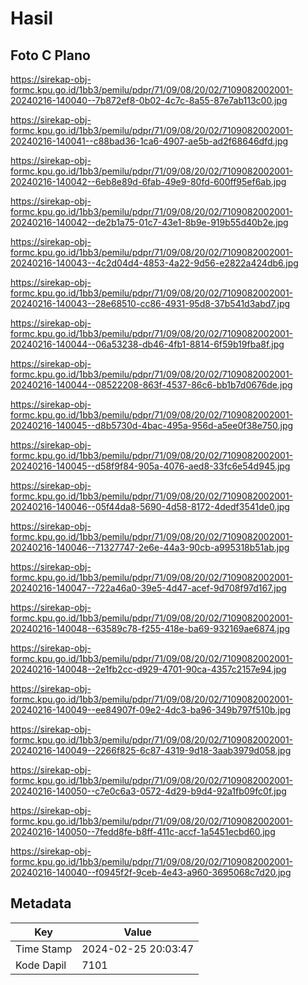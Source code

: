 # Hasil

## Foto C Plano

https://sirekap-obj-formc.kpu.go.id/1bb3/pemilu/pdpr/71/09/08/20/02/7109082002001-20240216-140040--7b872ef8-0b02-4c7c-8a55-87e7ab113c00.jpg

https://sirekap-obj-formc.kpu.go.id/1bb3/pemilu/pdpr/71/09/08/20/02/7109082002001-20240216-140041--c88bad36-1ca6-4907-ae5b-ad2f68646dfd.jpg

https://sirekap-obj-formc.kpu.go.id/1bb3/pemilu/pdpr/71/09/08/20/02/7109082002001-20240216-140042--6eb8e89d-6fab-49e9-80fd-600ff95ef6ab.jpg

https://sirekap-obj-formc.kpu.go.id/1bb3/pemilu/pdpr/71/09/08/20/02/7109082002001-20240216-140042--de2b1a75-01c7-43e1-8b9e-919b55d40b2e.jpg

https://sirekap-obj-formc.kpu.go.id/1bb3/pemilu/pdpr/71/09/08/20/02/7109082002001-20240216-140043--4c2d04d4-4853-4a22-9d56-e2822a424db6.jpg

https://sirekap-obj-formc.kpu.go.id/1bb3/pemilu/pdpr/71/09/08/20/02/7109082002001-20240216-140043--28e68510-cc86-4931-95d8-37b541d3abd7.jpg

https://sirekap-obj-formc.kpu.go.id/1bb3/pemilu/pdpr/71/09/08/20/02/7109082002001-20240216-140044--06a53238-db46-4fb1-8814-6f59b19fba8f.jpg

https://sirekap-obj-formc.kpu.go.id/1bb3/pemilu/pdpr/71/09/08/20/02/7109082002001-20240216-140044--08522208-863f-4537-86c6-bb1b7d0676de.jpg

https://sirekap-obj-formc.kpu.go.id/1bb3/pemilu/pdpr/71/09/08/20/02/7109082002001-20240216-140045--d8b5730d-4bac-495a-956d-a5ee0f38e750.jpg

https://sirekap-obj-formc.kpu.go.id/1bb3/pemilu/pdpr/71/09/08/20/02/7109082002001-20240216-140045--d58f9f84-905a-4076-aed8-33fc6e54d945.jpg

https://sirekap-obj-formc.kpu.go.id/1bb3/pemilu/pdpr/71/09/08/20/02/7109082002001-20240216-140046--05f44da8-5690-4d58-8172-4dedf3541de0.jpg

https://sirekap-obj-formc.kpu.go.id/1bb3/pemilu/pdpr/71/09/08/20/02/7109082002001-20240216-140046--71327747-2e6e-44a3-90cb-a995318b51ab.jpg

https://sirekap-obj-formc.kpu.go.id/1bb3/pemilu/pdpr/71/09/08/20/02/7109082002001-20240216-140047--722a46a0-39e5-4d47-acef-9d708f97d167.jpg

https://sirekap-obj-formc.kpu.go.id/1bb3/pemilu/pdpr/71/09/08/20/02/7109082002001-20240216-140048--63589c78-f255-418e-ba69-932169ae6874.jpg

https://sirekap-obj-formc.kpu.go.id/1bb3/pemilu/pdpr/71/09/08/20/02/7109082002001-20240216-140048--2e1fb2cc-d929-4701-90ca-4357c2157e94.jpg

https://sirekap-obj-formc.kpu.go.id/1bb3/pemilu/pdpr/71/09/08/20/02/7109082002001-20240216-140049--ee84907f-09e2-4dc3-ba96-349b797f510b.jpg

https://sirekap-obj-formc.kpu.go.id/1bb3/pemilu/pdpr/71/09/08/20/02/7109082002001-20240216-140049--2266f825-6c87-4319-9d18-3aab3979d058.jpg

https://sirekap-obj-formc.kpu.go.id/1bb3/pemilu/pdpr/71/09/08/20/02/7109082002001-20240216-140050--c7e0c6a3-0572-4d29-b9d4-92a1fb09fc0f.jpg

https://sirekap-obj-formc.kpu.go.id/1bb3/pemilu/pdpr/71/09/08/20/02/7109082002001-20240216-140050--7fedd8fe-b8ff-411c-accf-1a5451ecbd60.jpg

https://sirekap-obj-formc.kpu.go.id/1bb3/pemilu/pdpr/71/09/08/20/02/7109082002001-20240216-140040--f0945f2f-9ceb-4e43-a960-3695068c7d20.jpg


## Metadata

| Key        | Value               |
| ---------- | ------------------- |
| Time Stamp | 2024-02-25 20:03:47 |
| Kode Dapil | 7101                |



